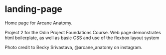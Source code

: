 # landing-page

Home page for Arcane Anatomy.

Project 2 for the Odin Project Foundations Course. 
Web page demonstrates html boilerplate, as well as basic CSS and
use of the flexbox layout system

Photo credit to Becky Srivastava, @arcane_anatomy on instagram.